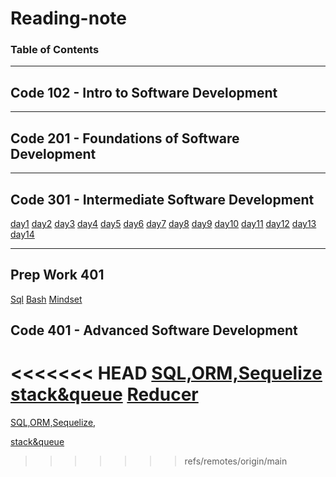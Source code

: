# Reading-note
### Table of Contents
---
## Code 102 - Intro to Software Development
---
## Code 201 - Foundations of Software Development
---
## Code 301 - Intermediate Software Development
[day1](Code301/day1.md)
[day2](Code301/day2.md)
[day3](Code301/day3.md)
[day4](Code301/day4.md)
[day5](Code301/day5.md)
[day6](Code301/day6.md)
[day7](Code301/day7.md)
[day8](Code301/day8.md)
[day9](Code301/day9.md)
[day10](Code301/day10.md)
[day11](Code301/day11.md)
[day12](Code301/day12.md)
[day13](Code301/day13.md)
[day14](Code301/day14.md)

---

## Prep Work 401
[Sql](prep401/Sql.md)
[Bash](prep401/Bash.md)
[Mindset](prep401/Mindset.md)
## Code 401 - Advanced Software Development
<<<<<<< HEAD
[SQL,ORM,Sequelize](read401/Sql.md)
[stack&queue](read401/StackvsQueue.md)
[Reducer](read401/ReactReducer.md)
=======
[SQL,ORM,Sequelize](read401/Sql.md),

[stack&queue](read401/StackvsQueue.md)
>>>>>>> refs/remotes/origin/main
